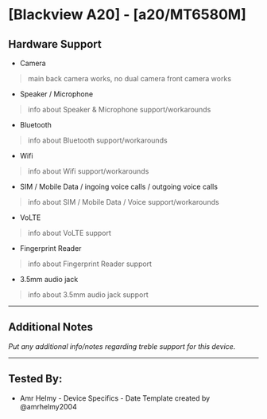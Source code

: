# [Blackview A20] - [a20/MT6580M]
 ## Hardware Support
 * Camera
> main back camera works, no dual camera
front camera works
 * Speaker / Microphone
> info about Speaker & Microphone support/workarounds
 * Bluetooth
> info about Bluetooth support/workarounds
 * Wifi
> info about Wifi support/workarounds
 * SIM / Mobile Data / ingoing voice calls / outgoing voice calls
> info about SIM / Mobile Data / Voice support/workarounds
 * VoLTE
> info about VoLTE support
 * Fingerprint Reader
> info about Fingerprint Reader support
 * 3.5mm audio jack
> info about 3.5mm audio jack support
 ***
## Additional Notes
 _Put any additional info/notes regarding treble support for this device._
 ***
 ## Tested By:
* Amr Helmy - Device Specifics - Date
 Template created by @amrhelmy2004